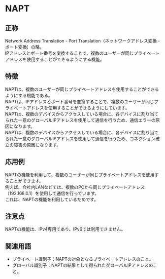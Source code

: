 

# NAPT
## 正称
Network Address Translation - Port Translation（ネットワークアドレス変換 - ポート変換）の略。  
IPアドレスとポート番号を変換することで、複数のユーザーが同じプライベートアドレスを使用することができるようにする機能。

## 特徴
NAPTは、複数のユーザーが同じプライベートアドレスを使用することができるようにする機能である。  
NAPTは、IPアドレスとポート番号を変換することで、複数のユーザーが同じプライベートアドレスを使用することができるようにしています。  
NAPTは、複数のデバイスからアクセスしている場合に、各デバイスに割り当てられた一意のグローバルIPアドレスを使用して通信を行うため、通信エラーの原因になります。  
NAPTは、複数のデバイスからアクセスしている場合に、各デバイスに割り当てられた一意のグローバルIPアドレスを使用して通信を行うため、コネクション確立の障害の原因になります。  


## 応用例
NAPTの機能を利用して、複数のユーザーが同じプライベートアドレスを使用することができます。  
例えば、会社内LANなどでは、複数のPCから同じプライベートアドレス（192.168.0.1）を使用して通信を行っています。  
これは、NAPTの機能を利用しているためです。  


## 注意点
NAPTの機能は、IPv4専用であり、IPv6では利用できません。  


## 関連用語
- プライベート識別子：NAPTの対象となるプライベートアドレスのこと。  
- グローバル識別子：NAPTの結果として得られたグローバルIPアドレスのこと。